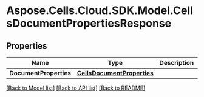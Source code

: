 # Aspose.Cells.Cloud.SDK.Model.CellsDocumentPropertiesResponse
## Properties

Name | Type | Description | Notes
------------ | ------------- | ------------- | -------------
**DocumentProperties** | [**CellsDocumentProperties**](CellsDocumentProperties.md) |  | [optional] 

[[Back to Model list]](../README.md#documentation-for-models) [[Back to API list]](../README.md#documentation-for-api-endpoints) [[Back to README]](../README.md)

